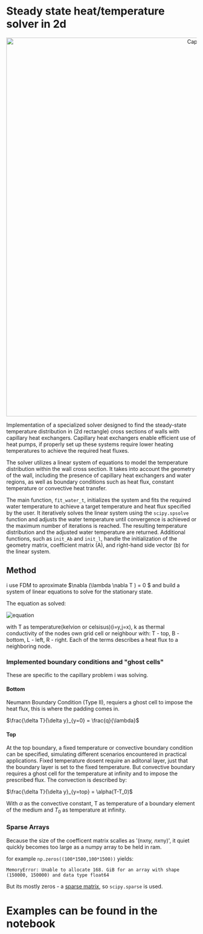 # Steady state heat/temperature solver in 2d

<p align="center">
  <img src="https://github.com/4n515/steady_heat_solver/capillary.png" alt="Capillary" width="1000"/>
</p>


Implementation of a specialized solver designed to find the steady-state temperature distribution in (2d rectangle) cross sections of walls with capillary heat exchangers. Capillary heat exchangers enable efficient use of heat pumps, if properly set up these systems require lower heating temperatures to achieve the required heat fluxes.

The solver utilizes a linear system of equations to model the temperature distribution within the wall cross section. It takes into account the geometry of the wall, including the presence of capillary heat exchangers and water regions, as well as boundary conditions such as heat flux, constant temperature or convective heat transfer.

The main function, `fit_water_t`, initializes the system and fits the required water temperature to achieve a target temperature and heat flux specified by the user. It iteratively solves the linear system using the `scipy.spsolve` function and adjusts the water temperature until convergence is achieved or the maximum number of iterations is reached. The resulting temperature distribution and the adjusted water temperature are returned.
Additional functions, such as `init_Ab` and `init_l`, handle the initialization of the geometry matrix, coefficient matrix (A), and right-hand side vector (b) for the linear system.

## Method

i use FDM to aproximate $\nabla (\lambda \nabla T ) = 0 $
and build a system of linear equations to solve for the stationary state.

The equation as solved:

![equation](https://latex.codecogs.com/png.latex?\frac{2}{k^{-1}_L+k^{-1}}%20(T_{i,j-1}-T_{i,j})+\frac{2}{k^{-1}_R+k^{-1}}%20(T_{i,j+1}-T_{i,j})+\frac{2}{k^{-1}_T+k^{-1}}%20(T_{i+1,j}-T_{i,j})+\frac{2}{k^{-1}_B+k^{-1}}%20(T_{i-1,j}-T_{i,j})=0)

with T as temperature(kelvion or celsisus)(i=y,j=x), k as thermal conductivity of the nodes own grid cell or neighbour with: T - top, B - bottom, L - left, R - right. 
Each of the terms describes a heat flux to a neighboring node.


### Implemented boundary conditions and "ghost cells"
These are specific to the capillary problem i was solving.

#### Bottom

Neumann Boundary Condition (Type II), 
requiers a ghost cell to impose the heat flux, this is where the padding comes in.

$\frac{\delta T}{\delta y}_{y=0} = \frac{q}{\lambda}$


#### Top

At the top boundary, a fixed temperature or convective boundary condition can be specified, simulating different scenarios encountered in practical applications.
Fixed temperature dosent require an aditonal layer, just that the boundary layer is set to
the fixed temperature.
But convective boundary requires a ghost cell for the temperature at infinity and to impose the prescribed flux.
The convection is described by:

$\frac{\delta T}{\delta y}_{y=top} = \alpha(T-T_0)$

With $\alpha$ as the convective constant, T as temperature of a boundary element of the medium and $T_0$ as temperature at infinity.

### Sparse Arrays

Because the size of the coefficent matrix scalles as '(nx*ny, nx*ny)',
it quiet quickly becomes too large as a numpy array to be held in ram.

for example `np.zeros((100*1500,100*1500))` yields:

`MemoryError: Unable to allocate 168. GiB for an array with shape (150000, 150000) and data type float64`

But its mostly zeros - a [sparse matrix](https://en.wikipedia.org/wiki/Sparse_matrix),
so `scipy.sparse` is used.

# Examples can be found in the notebook
